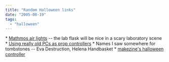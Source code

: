 ```yaml
---
title: "Random Halloween links"
date: "2005-08-19"
tags: 
  - "halloween"
---
```


\* [Mathmos air lights](http://www.mathmos.com) -- the lab flask will be nice in a scary laboratory scene \* [Using really old PCs as prop controllers](http://www.methodzofmadness.com/php/smf/index.php?topic=1679.new) \* Names I saw somewhere for tombstones -- Eva Destruction, Helena Handbasket \* [makezine's halloween controller](http://www.makezine.com/03/halloween/)

